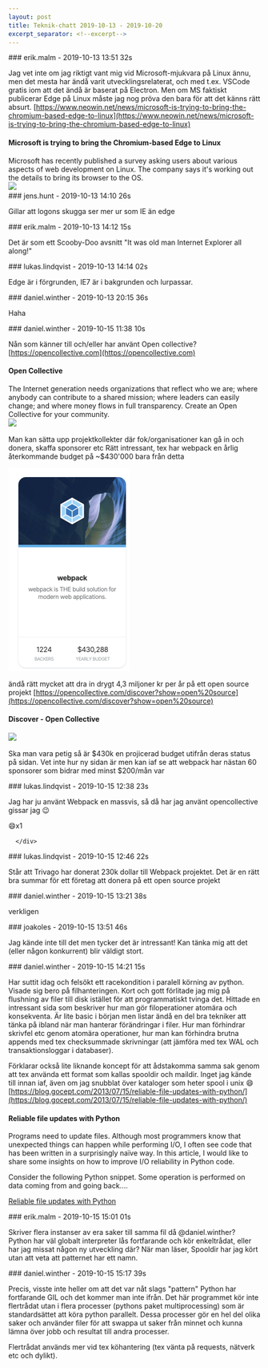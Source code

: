```yaml
---
layout: post
title: Teknik-chatt 2019-10-13 - 2019-10-20
excerpt_separator: <!--excerpt-->
---
```

<section class="message" markdown="1">
### erik.malm - 2019-10-13 13:51 32s

Jag vet inte om jag riktigt vant mig vid Microsoft-mjukvara på Linux ännu, men det mesta har ändå varit utvecklingsrelaterat, och med t.ex. VSCode gratis iom att det ändå är baserat på Electron. Men om MS faktiskt publicerar Edge på Linux måste jag nog pröva den bara för att det känns rätt absurt.
[https://www.neowin.net/news/microsoft-is-trying-to-bring-the-chromium-based-edge-to-linux](https://www.neowin.net/news/microsoft-is-trying-to-bring-the-chromium-based-edge-to-linux)

<div class="attachment"><h4>Microsoft is trying to bring the Chromium-based Edge to Linux</h4><div class="text">Microsoft has recently published a survey asking users about various aspects of web development on Linux. The company says it's working out the details to bring its browser to the OS.</div>
<a href="https://www.neowin.net/news/microsoft-is-trying-to-bring-the-chromium-based-edge-to-linux"><img src="https://cdn.neow.in/news/images/uploaded/2019/04/1555199121_edgepreviews_story.jpg" fallback="Microsoft is trying to bring the Chromium-based Edge to Linux"/></a></div>
    
</section>
<section class="message" markdown="1">
### jens.hunt - 2019-10-13 14:10 26s

Gillar att logons skugga ser mer ur som IE än edge
</section>
<section class="message" markdown="1">
### erik.malm - 2019-10-13 14:12 15s

Det är som ett Scooby-Doo avsnitt  "It was old man Internet Explorer all along!"
</section>
<section class="message" markdown="1">
### lukas.lindqvist - 2019-10-13 14:14 02s

Edge är i förgrunden, IE7 är i bakgrunden och lurpassar.
</section>
<section class="message" markdown="1">
### daniel.winther - 2019-10-13 20:15 36s

Haha
</section>
<section class="message" markdown="1">
### daniel.winther - 2019-10-15 11:38 10s

Nån som känner till och/eller har använt Open collective? [https://opencollective.com](https://opencollective.com)

<div class="attachment"><h4>Open Collective</h4><div class="text">The Internet generation needs organizations that reflect who we are; where anybody can contribute to a shared mission; where leaders can easily change; and where money flows in full transparency. Create an Open Collective for your community.</div>
<a href="https://opencollective.com/"><img src="https://opencollective.com/static/images/opencollective-og-default.jpg" fallback="Open Collective"/></a></div>
    
Man kan sätta upp projektkollekter där fok/organisationer kan gå in och donera, skaffa sponsorer etc
Rätt intressant, tex har webpack en årlig återkommande budget på ~$430'000 bara från detta

<div class="imageblock">
<a href="/assets/blogAssets/FPD4QNW04-image.png">
<img alt="image.png" src="/assets/blogAssets/FPD4QNW04-image.png"/>
</a></div>

     
ändå rätt mycket att dra in drygt 4,3 miljoner kr per år på ett open source projekt
[https://opencollective.com/discover?show=open%20source](https://opencollective.com/discover?show=open%20source)

<div class="attachment"><h4>Discover - Open Collective</h4><div class="text"></div>
<a href="https://opencollective.com/discover?show=open%20source"><img src="https://opencollective.com/static/images/opencollective-og-default.jpg" fallback="Discover - Open Collective"/></a></div>
    
Ska man vara petig så är $430k en projicerad budget utifrån deras status på sidan. Vet inte hur ny sidan är men kan iaf se att webpack har nästan 60 sponsorer som bidrar med minst $200/mån var
</section>
<section class="message" markdown="1">
### lukas.lindqvist - 2019-10-15 12:38 23s

Jag har ju använt Webpack en massvis, så då har jag använt opencollective gissar jag 😉
<div class="reactionsDiv">
<div class="reactionDiv">
<span title="joakoles reacted this way." class="reactionSpan">
😄x1</span>
</div>
     
      </div>
    
</section>
<section class="message" markdown="1">
### lukas.lindqvist - 2019-10-15 12:46 22s

Står att Trivago har donerat 230k dollar till Webpack projektet. Det är en rätt bra summar för ett företag att donera på ett open source projekt
</section>
<section class="message" markdown="1">
### daniel.winther - 2019-10-15 13:21 38s

verkligen
</section>
<section class="message" markdown="1">
### joakoles - 2019-10-15 13:51 46s

Jag kände inte till det men tycker det är intressant! Kan tänka mig att det (eller någon konkurrent) blir väldigt stort.
</section>
<section class="message" markdown="1">
### daniel.winther - 2019-10-15 14:21 15s

Har suttit idag och felsökt ett racekondition i paralell körning av python. Visade sig bero på filhanteringen. Kort och gott förlitade jag mig på flushning av filer till disk istället för att programmatiskt tvinga det. Hittade en intressant sida som beskriver hur man gör filoperationer atomära och konsekventa. Är lite basic i början men listar ändå en del bra tekniker att tänka på ibland när man hanterar förändringar i filer. Hur man förhindrar skrivfel etc genom atomära operationer, hur man kan förhindra brutna appends med tex checksummade skrivningar (att jämföra med tex WAL och transaktionsloggar i databaser).

Förklarar också lite liknande koncept för att ådstakomma samma sak genom att tex använda ett format som kallas spooldir och maildir. Inget jag kände till innan iaf, även om jag snubblat över kataloger som heter spool i unix 😄
[https://blog.gocept.com/2013/07/15/reliable-file-updates-with-python/](https://blog.gocept.com/2013/07/15/reliable-file-updates-with-python/)

<div class="attachment"><h4>Reliable file updates with Python</h4><div class="text">Programs need to update files. Although most programmers know that unexpected things can happen while performing I/O, I often see code that has been written in a surprisingly na&iuml;ve way. In this article, I would like to share some insights on how to improve I/O reliability in Python code.




Consider the following Python snippet. Some operation is performed on data coming from and going back....</div>
<a href="https://blog.gocept.com/2013/07/15/reliable-file-updates-with-python/">Reliable file updates with Python</a></div>
    
</section>
<section class="message" markdown="1">
### erik.malm - 2019-10-15 15:01 01s

Skriver flera instanser av era saker till samma fil då @daniel.winther? Python har väl globalt interpreter lås fortfarande och kör enkeltrådat, eller har jag missat någon ny utveckling där?
När man läser, Spooldir har jag kört utan att veta att patternet har ett namn.
</section>
<section class="message" markdown="1">
### daniel.winther - 2019-10-15 15:17 39s

Precis, visste inte heller om att det var nåt slags "pattern"
Python har fortfarande GIL och det kommer man inte ifrån. Det här programmet kör inte flertrådat utan i flera processer (pythons paket multiprocessing) som är standardsättet att köra python parallelt. Dessa processer gör en hel del olika saker och använder filer för att swappa ut saker från minnet och kunna lämna över jobb och resultat till andra processer. 

Flertrådat används mer vid tex köhantering (tex vänta på requests, nätverk etc och dylikt).

<!--excerpt-->
</section>